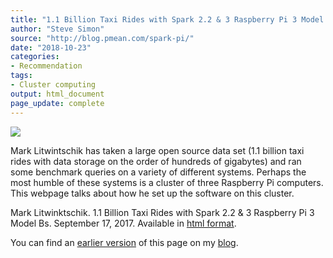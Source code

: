 ```yaml
---
title: "1.1 Billion Taxi Rides with Spark 2.2 & 3 Raspberry Pi 3 Model Bs"
author: "Steve Simon"
source: "http://blog.pmean.com/spark-pi/"
date: "2018-10-23"
categories:
- Recommendation
tags:
- Cluster computing
output: html_document
page_update: complete
---
```


![](http://www.pmean.com/new-images/18/spark-pi01.png)

<!---More--->

Mark Litwintschik has taken a large open source data set (1.1 billion taxi rides with data storage on the order of hundreds of gigabytes) and ran some benchmark queries on a variety of different systems. Perhaps the most humble of these systems is a cluster of three Raspberry Pi computers. This webpage talks about how he set up the software on this cluster.

Mark Litwinktschik. 1.1 Billion Taxi Rides with Spark 2.2 & 3 Raspberry Pi 3 Model Bs. September 17, 2017. Available in [html format][lit1].

You can find an [earlier version][sim1] of this page on my [blog][sim2].

[sim1]: http://blog.pmean.com/spark-pi/
[sim2]: http://blog.pmean.com

[lit1]: http://tech.marksblogg.com/billion-nyc-taxi-rides-spark-raspberry-pi.html

